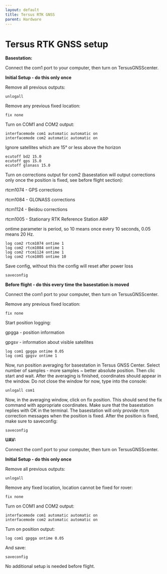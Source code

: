 ```yaml
---
layout: default
title: Tersus RTK GNSS
parent: Hardware
---
```


# Tersus RTK GNSS setup

**Basestation:**

Connect the com1 port to your computer, then turn on TersusGNSScenter.

**Initial Setup - do this only once**

Remove all previous outputs:
```
unlogall
```

Remove any previous fixed location:
```
fix none
```

Turn on COM1 and COM2 output:
```
interfacemode com1 automatic automatic on
interfacemode com2 automatic automatic on
```

Ignore satellites which are 15° or less above the horizon 
```
ecutoff bd2 15.0
ecutoff gps 15.0
ecutoff glonass 15.0
```

Turn on corrections output for com2 (basestation will output corrections only once the position is fixed, see before flight section):

rtcm1074 - GPS corrections

rtcm1084 - GLONASS corrections

rtcm1124 - Beidou corrections

rtcm1005 - Stationary RTK Reference Station ARP

ontime parameter is period, so 10 means once every 10 seconds, 0.05 means 20 Hz.
```
log com2 rtcm1074 ontime 1
log com2 rtcm1084 ontime 1
log com2 rtcm1124 ontime 1
log com2 rtcm1005 ontime 10
```
Save config, without this the config will reset after power loss
```
saveconfig
```

**Before flight - do this every time the basestation is moved**

Connect the com1 port to your computer, then turn on TersusGNSScenter.

Remove any previous fixed location:
```
fix none
```

Start position logging:

gpgga - position information

gpgsv - information about visible satellites
```
log com1 gpgga ontime 0.05
log com1 gpgsv ontime 1
```

Now, run position averaging for basestation in Tersus GNSS Center.
Select number of samples - more samples ~ better absolute position.
Then clic start and wait.
After the averaging is finished, coordinates should appear in the window.
Do not close the window for now, type into the console:
```
unlogall com1
```

Now, in the averaging window, click on fix position.
This should send the fix command with appropriate coordinates.
Make sure that the basestation replies with OK in the terminal.
The basestation will only provide rtcm correction messages when the position is fixed.
After the position is fixed, make sure to saveconfig:
```
saveconfig
```

**UAV:**

Connect the com1 port to your computer, then turn on TersusGNSScenter.

**Initial Setup - do this only once**

Remove all previous outputs:
```
unlogall
```

Remove any fixed location, location cannot be fixed for rover:
```
fix none
```

Turn on COM1 and COM2 output:
```
interfacemode com1 automatic automatic on
interfacemode com2 automatic automatic on
```

Turn on position output:
```
log com1 gpgga ontime 0.05
```

And save:
```
saveconfig
```

No additional setup is needed before flight.
